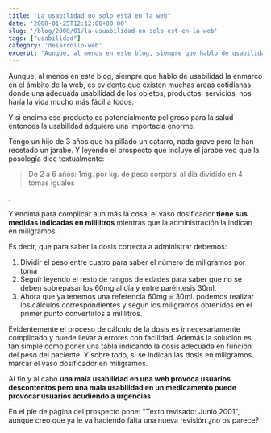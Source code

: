 ```yaml
---
title: "La usabilidad no solo está en la web"
date: '2008-01-25T12:12:00+00:00'
slug: '/blog/2008/01/la-usuabilidad-no-solo-est-en-la-web'
tags: ["usabilidad"]
category: 'desarrollo-web'
excerpt: "Aunque, al menos en este blog, siempre que hablo de usabilidad la enmarco en el ámbito de la web, es evidente que existen muchas areas cotidianas donde una adecuada usabilidad de los objetos, productos..."
---
```

Aunque, al menos en este blog, siempre que hablo de usabilidad la enmarco en el ámbito de la web, es evidente que existen muchas areas cotidianas donde una adecuada usabilidad de los objetos, productos, servicios, nos haría la vida mucho más fácil a todos.

Y si encima ese producto es potencialmente peligroso para la salud entonces la usabilidad adquiere una importacia enorme.

Tengo un hijo de 3 años que ha pillado un catarro, nada grave pero le han recetado un jarabe. Y leyendo el prospecto que incluye el jarabe veo que la posología dice textualmente:

> De 2 a 6 años: 1mg. por kg. de peso corporal al día dividido en 4 tomas iguales

.

Y encima para complicar aun más la cosa, el vaso dosificador **tiene sus medidas indicadas en mililitros** mientras que la administración la indican en miligramos.

Es decir, que para saber la dosis correcta a administrar debemos:

1. Dividir el peso entre cuatro para saber el número de miligramos por toma
2. Seguir leyendo el resto de rangos de edades para saber que no se deben sobrepasar los 60mg al día y entre paréntesis 30ml.
3. Ahora que ya tenemos una referencia 60mg = 30ml. podemos realizar los cálculos correspondientes y segun los miligramos obtenidos en el primer punto convertirlos a mililitros.

Evidentemente el proceso de cálculo de la dosis es innecesariamente complicado y puede llevar a errores con facilidad. Además la solución es tan simple como poner una tabla indicando la dosis adecuada en función del peso del paciente. Y sobre todo, si se indican las dosis en miligramos marcar el vaso dosificador en miligramos.

Al fin y al cabo **una mala usabilidad en una web provoca usuarios descontentos pero una mala usabilidad en un medicamento puede provocar usuarios acudiendo a urgencias**.

En el píe de página del prospecto pone: "Texto revisado: Junio 2001", aunque creo que ya le va haciendo falta una nueva revisión ¿no os parece?

